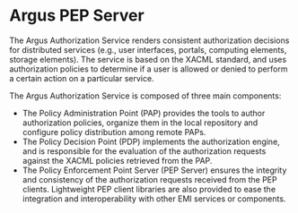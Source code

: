 Argus PEP Server
================
The Argus Authorization Service renders consistent authorization 
decisions for distributed services (e.g., user interfaces, 
portals, computing elements, storage elements). The service is 
based on the XACML standard, and uses authorization policies to 
determine if a user is allowed or denied to perform a certain 
action on a particular service.

The Argus Authorization Service is composed of three main 
components:
- The Policy Administration Point (PAP) provides the tools to 
author authorization policies, organize them in the local 
repository and configure policy distribution among remote PAPs.
- The Policy Decision Point (PDP) implements the authorization 
engine, and is responsible for the evaluation of the authorization
requests against the XACML policies retrieved from the PAP.
- The Policy Enforcement Point Server (PEP Server) ensures the 
integrity and consistency of the authorization requests received 
from the PEP clients. Lightweight PEP client libraries are also 
provided to ease the integration and interoperability with other 
EMI services or components. 


